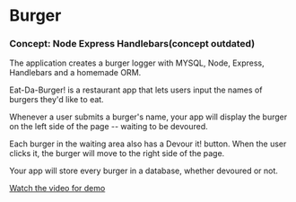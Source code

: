 # Burger

### Concept: Node Express Handlebars(concept outdated)

The application creates a burger logger with MYSQL, Node, Express, Handlebars and a homemade ORM. 

Eat-Da-Burger! is a restaurant app that lets users input the names of burgers they'd like to eat.

Whenever a user submits a burger's name, your app will display the burger on the left side of the page -- waiting to be devoured.

Each burger in the waiting area also has a Devour it! button. When the user clicks it, the burger will move to the right side of the page.

Your app will store every burger in a database, whether devoured or not.

[Watch the video for demo](https://www.youtube.com/watch?v=msvdn95x9OM&feature=youtu.be)

